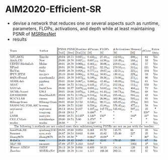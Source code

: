 # AIM2020-Efficient-SR
- devise a network that reduces one or several aspects such as runtime, parameters, FLOPs, activations, and depth while at least maintaining PSNR of [MSRResNet](https://github.com/znsc/MSRResNet)
- results
<img src="./fig/aim_results.png"/>
